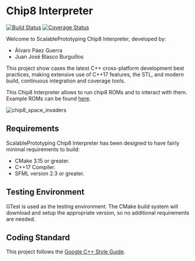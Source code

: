 # Chip8 Interpreter

[![Build Status](https://travis-ci.org/scalableprototyping/chip8.svg?branch=travis)](https://travis-ci.org/scalableprototyping/chip8)
[![Coverage Status](https://coveralls.io/repos/github/scalableprototyping/chip8/badge.svg?branch=travis)](https://coveralls.io/github/scalableprototyping/chip8?branch=travis)

Welcome to ScalablePrototyping Chip8 Interpreter, developed by:

* Álvaro Páez Guerra
* Juan José Blasco Burguillos

This project show cases the latest C++ cross-platform development best 
practices, making extensive use of C++17 features, the STL, and modern build, 
continuous integration and coverage tools. 

This Chip8 Interpreter allows to run chip8 ROMs and to interact with them. Example ROMs can be found 
[here](https://github.com/dmatlack/chip8/tree/master/roms).

![chip8_space_invaders](https://user-images.githubusercontent.com/3214400/62686890-2acfee80-b9b5-11e9-8f7a-cae5c0d57eb4.png)

## Requirements ##

ScalablePrototyping Chip8 Interpreter has been designed to have fairly minimal 
requirements to build:

* CMake 3.15 or greater.
* C++17 Compiler.
* SFML version 2.3 or greater. 

## Testing Environment ##

GTest is used as the testing environment. The CMake build system will download and setup the appropriate version, so no additional requirements are needed.

## Coding Standard ## 

This project follows the [Google C++ Style Guide](https://google.github.io/styleguide/cppguide.html).



